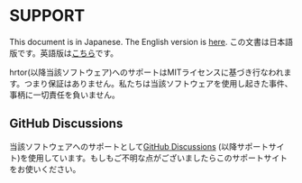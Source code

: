 # SUPPORT

This document is in Japanese. The English version is [here](./SUPPORT.md).
この文書は日本語版です。英語版は[こちら](./SUPPORT.md)です。

hrtor(以降当該ソフトウェア)へのサポートはMITライセンスに基づき行なわれます。つまり保証はありません。私たちは当該ソフトウェアを使用し起きた事件、事柄に一切責任を負いません。

## GitHub Discussions

当該ソフトウェアへのサポートとして[GitHub Discussions](https://github.com/haruki7049/hrtor/discussions) (以降サポートサイト)を使用しています。もしもご不明な点がございましたらこのサポートサイトをお使いください。
